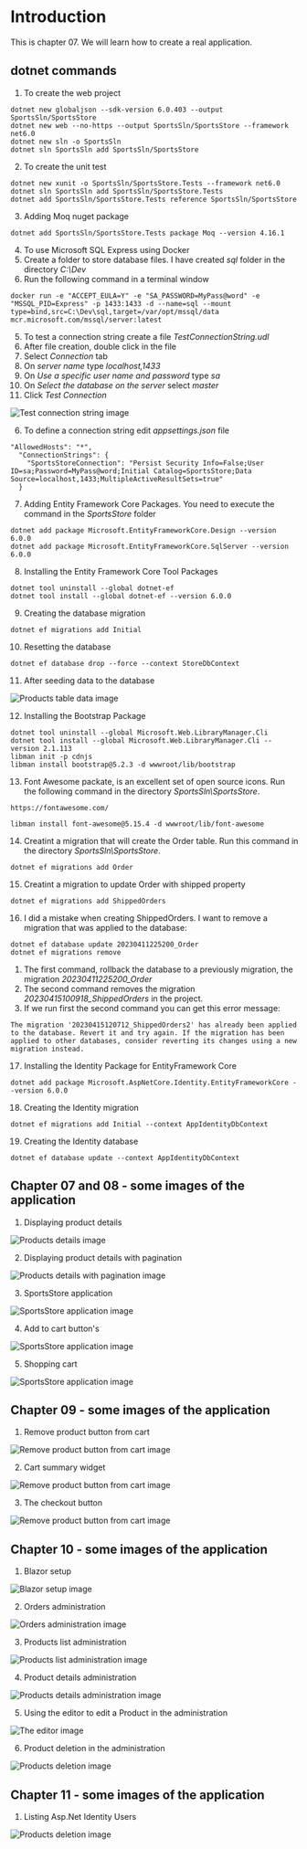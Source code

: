 # Introduction 
This is chapter 07. We will learn how to create a real application.

## dotnet commands

1. To create the web project
```
dotnet new globaljson --sdk-version 6.0.403 --output SportsSln/SportsStore
dotnet new web --no-https --output SportsSln/SportsStore --framework net6.0
dotnet new sln -o SportsSln
dotnet sln SportsSln add SportsSln/SportsStore

```

2. To create the unit test

```
dotnet new xunit -o SportsSln/SportsStore.Tests --framework net6.0
dotnet sln SportsSln add SportsSln/SportsStore.Tests
dotnet add SportsSln/SportsStore.Tests reference SportsSln/SportsStore
```

3. Adding Moq nuget package
```
dotnet add SportsSln/SportsStore.Tests package Moq --version 4.16.1
```

4. To use Microsoft SQL Express using Docker
1. Create a folder to store database files. I have created _sql_ folder in the directory _C:\Dev_
2. Run the following command in a terminal window
```
docker run -e "ACCEPT_EULA=Y" -e "SA_PASSWORD=MyPass@word" -e "MSSQL_PID=Express" -p 1433:1433 -d --name=sql --mount type=bind,src=C:\Dev\sql,target=/var/opt/mssql/data mcr.microsoft.com/mssql/server:latest
```


5. To test a connection string create a file _TestConnectionString.udl_
1. After file creation, double click in the file
2. Select _Connection_ tab
3. On _server name_ type _localhost,1433_ 
4. On _Use a specific user name and password_ type _sa_
5. On _Select the database on the server_ select _master_
6. Click _Test Connection_

![Test connection string image](./images/TestConnectionString.PNG)

6. To define a connection string edit _appsettings.json_ file
```
"AllowedHosts": "*",
  "ConnectionStrings": {
    "SportsStoreConnection": "Persist Security Info=False;User ID=sa;Password=MyPass@word;Initial Catalog=SportsStore;Data Source=localhost,1433;MultipleActiveResultSets=true"
  }
```

7. Adding Entity Framework Core Packages. You need to execute the command in the _SportsStore_ folder
```
dotnet add package Microsoft.EntityFrameworkCore.Design --version 6.0.0
dotnet add package Microsoft.EntityFrameworkCore.SqlServer --version 6.0.0
```

8. Installing the Entity Framework Core Tool Packages
```
dotnet tool uninstall --global dotnet-ef
dotnet tool install --global dotnet-ef --version 6.0.0
```

9. Creating the database migration
```
dotnet ef migrations add Initial
```

10. Resetting the database
```
dotnet ef database drop --force --context StoreDbContext
```

11. After seeding data to the database

![Products table data image](./images/SeedingDataToDatabase.PNG)


12. Installing the Bootstrap Package
```
dotnet tool uninstall --global Microsoft.Web.LibraryManager.Cli
dotnet tool install --global Microsoft.Web.LibraryManager.Cli --version 2.1.113
libman init -p cdnjs
libman install bootstrap@5.2.3 -d wwwroot/lib/bootstrap
```

13. Font Awesome packate, is an excellent set of open source icons. Run the following command in the directory _SportsSln\SportsStore_.

```
https://fontawesome.com/

libman install font-awesome@5.15.4 -d wwwroot/lib/font-awesome
```

14.  Creatint a migration that will create the Order table. Run this command in the directory _SportsSln\SportsStore_.
```
dotnet ef migrations add Order
```

15. Creatint a migration to update Order with shipped property
```
dotnet ef migrations add ShippedOrders
```

16. I did a mistake when creating ShippedOrders. I want to remove a migration that was applied to the database:
```
dotnet ef database update 20230411225200_Order
dotnet ef migrations remove
```
1. The first command, rollback the database to a previously migration, the migration _20230411225200_Order_
2. The second command removes the migration _20230415100918_ShippedOrders_ in the project.
3. If we run first the second command you can get this error message:
```
The migration '20230415120712_ShippedOrders2' has already been applied to the database. Revert it and try again. If the migration has been applied to other databases, consider reverting its changes using a new migration instead.
```

17. Installing the Identity Package for EntityFramework Core
```
dotnet add package Microsoft.AspNetCore.Identity.EntityFrameworkCore --version 6.0.0
```
18. Creating the Identity migration
```
dotnet ef migrations add Initial --context AppIdentityDbContext
```

19. Creating the Identity database
```
dotnet ef database update --context AppIdentityDbContext
```

## Chapter 07 and 08 - some images of the application

1. Displaying product details

![Products details image](./images/DisplayingProductDetails.PNG)

2. Displaying product details with pagination

![Products details with pagination image](./images/DisplayingProductDetailsWithPagination.PNG)


3. SportsStore application

![SportsStore application image](./images/SportsStoreApplication.PNG)

4. Add to cart button's

![SportsStore application image](./images/AddToCartButton.PNG)

5. Shopping cart

![SportsStore application image](./images/ShoppingCart.PNG)

## Chapter 09 - some images of the application

1. Remove product button from cart

![Remove product button from cart image](./images/RemoveProductFromCart.PNG)

2. Cart summary widget

![Remove product button from cart image](./images/CartSummaryWidget.PNG)

3. The checkout button

![Remove product button from cart image](./images/CheckoutButtonInTheCart.PNG)

## Chapter 10 - some images of the application

1. Blazor setup 

![Blazor setup image](./images/BlazorSetup.PNG)

2. Orders administration

![Orders administration image](./images/AdministrationOrders.PNG)

3. Products list administration

![Products list administration image](./images/AdministrationPresentingListProducts.PNG)

4. Product details administration

![Products details administration image](./images/AdministrationProductDetails.PNG)

5. Using the editor to edit a Product in the administration

![The editor image](./images/AdministrationUsingTheEditor.PNG)

6. Product deletion in the administration

![Products deletion image](./images/AdministrationDeletingProduct1.PNG)

## Chapter 11 - some images of the application

1. Listing Asp.Net Identity Users

![Products deletion image](./images/IdentityListingUsers.PNG)


